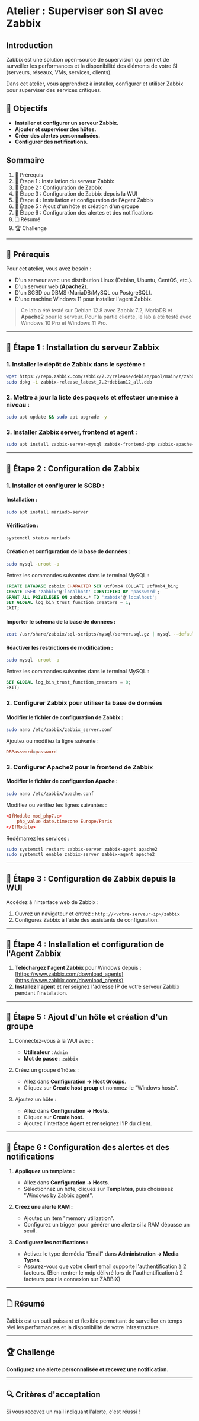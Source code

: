 # Atelier : Superviser son SI avec Zabbix

## Introduction
Zabbix est une solution open-source de supervision qui permet de surveiller les performances et la disponibilité des éléments de votre SI (serveurs, réseaux, VMs, services, clients).

Dans cet atelier, vous apprendrez à installer, configurer et utiliser Zabbix pour superviser des services critiques.

## 🎯 Objectifs
- **Installer et configurer un serveur Zabbix.**
- **Ajouter et superviser des hôtes.**
- **Créer des alertes personnalisées.**
- **Configurer des notifications.**

## Sommaire
1. 🔧 Prérequis
2. 🔬 Étape 1 : Installation du serveur Zabbix
3. 🔬 Étape 2 : Configuration de Zabbix
4. 🔬 Étape 3 : Configuration de Zabbix depuis la WUI
5. 🔬 Étape 4 : Installation et configuration de l'Agent Zabbix
6. 🔬 Étape 5 : Ajout d'un hôte et création d'un groupe
7. 🔬 Étape 6 : Configuration des alertes et des notifications
8. 🗋 Résumé
9. 🏆 Challenge

---

## 🔧 Prérequis
Pour cet atelier, vous avez besoin :
- D'un serveur avec une distribution Linux (Debian, Ubuntu, CentOS, etc.).
- D'un serveur web (**Apache2**).
- D'un SGBD ou DBMS (MariaDB/MySQL ou PostgreSQL).
- D'une machine Windows 11 pour installer l'agent Zabbix.

> Ce lab a été testé sur Debian 12.8 avec Zabbix 7.2, MariaDB et **Apache2** pour le serveur. Pour la partie cliente, le lab a été testé avec Windows 10 Pro et Windows 11 Pro.

---

## 🔬 Étape 1 : Installation du serveur Zabbix

### 1. Installer le dépôt de Zabbix dans le système :
```bash
wget https://repo.zabbix.com/zabbix/7.2/release/debian/pool/main/z/zabbix-release/zabbix-release_latest_7.2+debian12_all.deb
sudo dpkg -i zabbix-release_latest_7.2+debian12_all.deb
```

### 2. Mettre à jour la liste des paquets et effectuer une mise à niveau :
```bash
sudo apt update && sudo apt upgrade -y
```

### 3. Installer Zabbix server, frontend et agent :
```bash
sudo apt install zabbix-server-mysql zabbix-frontend-php zabbix-apache-conf zabbix-sql-scripts zabbix-agent
```

---

## 🔬 Étape 2 : Configuration de Zabbix

### 1. Installer et configurer le SGBD :
#### Installation :
```bash
sudo apt install mariadb-server
```

#### Vérification :
```bash
systemctl status mariadb
```

#### Création et configuration de la base de données :
```bash
sudo mysql -uroot -p
```
Entrez les commandes suivantes dans le terminal MySQL :
```sql
CREATE DATABASE zabbix CHARACTER SET utf8mb4 COLLATE utf8mb4_bin;
CREATE USER 'zabbix'@'localhost' IDENTIFIED BY 'password';
GRANT ALL PRIVILEGES ON zabbix.* TO 'zabbix'@'localhost';
SET GLOBAL log_bin_trust_function_creators = 1;
EXIT;
```

#### Importer le schéma de la base de données :
```bash
zcat /usr/share/zabbix/sql-scripts/mysql/server.sql.gz | mysql --default-character-set=utf8mb4 -uzabbix -p zabbix
```

#### Réactiver les restrictions de modification :
```bash
sudo mysql -uroot -p
```
Entrez les commandes suivantes dans le terminal MySQL :
```sql
SET GLOBAL log_bin_trust_function_creators = 0;
EXIT;
```

### 2. Configurer Zabbix pour utiliser la base de données
#### Modifier le fichier de configuration de Zabbix :
```bash
sudo nano /etc/zabbix/zabbix_server.conf
```
Ajoutez ou modifiez la ligne suivante :
```conf
DBPassword=password
```

### 3. Configurer Apache2 pour le frontend de Zabbix
#### Modifier le fichier de configuration Apache :
```bash
sudo nano /etc/zabbix/apache.conf
```
Modifiez ou vérifiez les lignes suivantes :
```conf
<IfModule mod_php7.c>
    php_value date.timezone Europe/Paris
</IfModule>
```
Redémarrez les services :
```bash
sudo systemctl restart zabbix-server zabbix-agent apache2
sudo systemctl enable zabbix-server zabbix-agent apache2
```

---

## 🔬 Étape 3 : Configuration de Zabbix depuis la WUI

Accédez à l'interface web de Zabbix :
1. Ouvrez un navigateur et entrez : `http://<votre-serveur-ip>/zabbix`
2. Configurez Zabbix à l'aide des assistants de configuration.

---

## 🔬 Étape 4 : Installation et configuration de l'Agent Zabbix

1. **Téléchargez l'agent Zabbix** pour Windows depuis : [https://www.zabbix.com/download_agents](https://www.zabbix.com/download_agents)
2. **Installez l'agent** et renseignez l'adresse IP de votre serveur Zabbix pendant l'installation.

---

## 🔬 Étape 5 : Ajout d'un hôte et création d'un groupe

1. Connectez-vous à la WUI avec :
   - **Utilisateur** : `Admin`
   - **Mot de passe** : `zabbix`

2. Créez un groupe d'hôtes :
   - Allez dans **Configuration → Host Groups**.
   - Cliquez sur **Create host group** et nommez-le "Windows hosts".

3. Ajoutez un hôte :
   - Allez dans **Configuration → Hosts**.
   - Cliquez sur **Create host**.
   - Ajoutez l'interface Agent et renseignez l'IP du client.

---

## 🔬 Étape 6 : Configuration des alertes et des notifications

1. **Appliquez un template :**
   - Allez dans **Configuration → Hosts**.
   - Sélectionnez un hôte, cliquez sur **Templates**, puis choisissez "Windows by Zabbix agent".

2. **Créez une alerte RAM :**
   - Ajoutez un item "memory utilization".
   - Configurez un trigger pour générer une alerte si la RAM dépasse un seuil.

3. **Configurez les notifications :**
   - Activez le type de média "Email" dans **Administration → Media Types**.
   - Assurez-vous que votre client email supporte l'authentification à 2 facteurs. (Bien rentrer le mdp délivré lors de l'authentification à 2 facteurs pour la connexion sur ZABBIX)

---

## 🗋 Résumé
Zabbix est un outil puissant et flexible permettant de surveiller en temps réel les performances et la disponibilité de votre infrastructure.

---

## 🏆 Challenge
**Configurez une alerte personnalisée et recevez une notification.**

---

## 🔍 Critères d'acceptation
Si vous recevez un mail indiquant l'alerte, c'est réussi !

